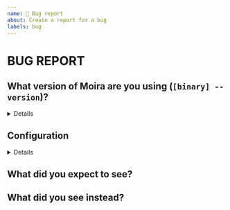 ```yaml
---
name: 🐞 Bug report
about: Create a report for a bug
labels: bug
---
```


# BUG REPORT

## What version of Moira are you using (`[binary] --version`)?

<!-- Please fill version for each binary -->

<details><pre>

$ api --version

$ checker --version

$ cli --version

$ filter --version

$ notifier --version

</pre></details>

## Configuration

<!-- Please fill configuration files as much as possible. This will help us to find the problem. -->

<details>

`api.yaml`

```yaml

```

`checker.yaml`

```yaml

```

`cli.yaml`

```yaml

```

`filter.yaml`

```yaml

```

`notifier.yaml`

```yaml

```

</details>

## What did you expect to see?

## What did you see instead?

